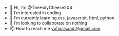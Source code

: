- 👋 Hi, I’m @TheHolyCheese204
- 👀 I’m interested in coding
- 🌱 I’m currently learning css, javascript, html, python
- 💞️ I’m looking to collaborate on nothing
- 📫 How to reach me yofinalsaadi@gmail.com

<!---
TheHolyCheese204/TheHolyCheese204 is a ✨ special ✨ repository because its `README.md` (this file) appears on your GitHub profile.
You can click the Preview link to take a look at your changes.
--->

